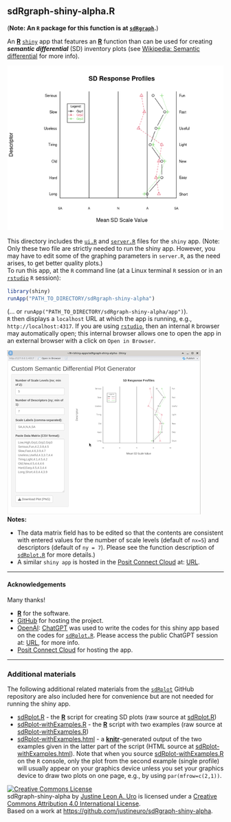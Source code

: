 ## sdRgraph-shiny-alpha.R
(**Note: An `R` package for this function is at [`sdRgraph`](https://github.com/justineuro/sdRgraph).**)  

An [**R**](https://cran.r-project.org/) [`shiny`](https://shiny.posit.co/) app that features an [**R**](https://cran.r-project.org/) function than can be used for creating ***semantic differential*** (SD) inventory plots (see [Wikipedia: Semantic differential](https://en.wikipedia.org/wiki/Semantic_differential) for more info).  

![](./images/sdRplot1.png)


This directory includes the [`ui.R`](./ui.R)  and [`server.R`](./server.R) files for the `shiny` app. (Note: Only these two file are strictly needed to run the shiny app.  However, you may have to edit some of the graphing parameters in `server.R`, as the need arises, to get better quality plots.)  
To run this app, at the `R` command line (at a Linux terminal `R` session or in an [`rstudio`](https://posit.co/downloads/) `R` session):

```R
library(shiny)
runApp("PATH_TO_DIRECTORY/sdRgraph-shiny-alpha")
```

(... or `runApp("PATH_TO_DIRECTORY/sdRgraph-shiny-alpha/app")`).   
`R` then displays a `localhost` URL at which the app is running, e.g., `http://localhost:4317`.  If you are using [`rstudio`](https://posit.co/downloads/), then an internal `R` browser may automatically open;  this internal browser allows one to open the app in an external browser with a click on `Open in Browser`.  

![](./images/sdRgraph-shiny-alpha.png)  
**Notes:** 

* The data matrix field has to be edited so that the contents are consistent with entered values for the number of scale levels (default of `nx=5`) and descriptors (default of `ny = 7`).  Please see the function description of [`sdRplot.R`](./sdRplot.R) for more details.)
* A similar `shiny app` is hosted in the [Posit Connect Cloud](https://connect.posit.cloud/) at: [URL](https://connect.posit.cloud/juro/content/0197d30e-597e-9d51-9fe2-97777081acb6).


---
#### Acknowledgements 
Many thanks!

* [**R**](https://cran.r-project.org/) for the software.
* [GitHub](https://hithub.com/) for hosting the project.
* [OpenAI](https://openai.com/): [ChatGPT](https://chatgpt.com/) was used to write the codes for this shiny app based on the codes for [`sdRplot.R`](./sdRplot).  Please access the public ChatGPT session at: [URL](https://chatgpt.com/share/68662781-1afc-8002-b2a4-797d0450d084), for more info. 
* [Posit Connect Cloud](https://connect.posit.cloud/) for hosting the app.


---
### Additional materials
The following additional related materials from the [`sdRplot`](https://github.com/justineuro/sdRplot) GitHub repository are also included here for convenience but are not needed for running the shiny app.

* [sdRplot.R](./sdRplot.R) - the [**R**](https://cran.r-project.org/) script for creating SD plots (raw source at [sdRplot.R](https://raw.githubusercontent.com/justineuro/sdRplot/master/sdRplot.R))
* [sdRplot-withExamples.R](./sdRplot-withExamples.R) - the [**R**](https://cran.r-project.org/) script with two examples (raw source at [sdRplot-withExamples.R](https://raw.githubusercontent.com/justineuro/sdRplot/master/sdRplot-withExamples.R))
* [sdRplot-withExamples.html](http://justineuro.github.io/sdRplot/sdRplot-withExamples.html) - a [**knitr**](http://yihui.name/knitr/)-generated output of the two examples given in the latter part of the script (HTML source at [sdRplot-withExamples.html](./sdRplot-withExamples.html)).  Note that when you source [sdRplot-withExamples.R](./sdRplot-withExamples.R) on the `R` console, only the plot from the second example (single profile) will usually appear on your graphics device unless you set your graphics device to draw two plots on one page, e.g., by using `par(mfrow=c(2,1))`.
  
  
<a rel="license" href="http://creativecommons.org/licenses/by/4.0/"><img alt="Creative Commons License" style="border-width:0" src="https://i.creativecommons.org/l/by/4.0/80x15.png" /></a><br /><span xmlns:dct="http://purl.org/dc/terms/" property="dct:title">sdRgraph-shiny-alpha</span> by <a xmlns:cc="http://creativecommons.org/ns#" href="https://github.com/justineuro/" property="cc:attributionName" rel="cc:attributionURL">Justine Leon A. Uro</a> is licensed under a <a rel="license" href="http://creativecommons.org/licenses/by/4.0/">Creative Commons Attribution 4.0 International License</a>.<br />Based on a work at <a xmlns:dct="http://purl.org/dc/terms/" href="https://github.com/justineuro/sdRgraph-shiny-alpha" rel="dct:source">https://github.com/justineuro/sdRgraph-shiny-alpha</a>.